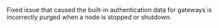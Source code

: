 Fixed issue that caused the built-in authentication data for gateways is incorrectly purged when a node is stopped or shutdown.
